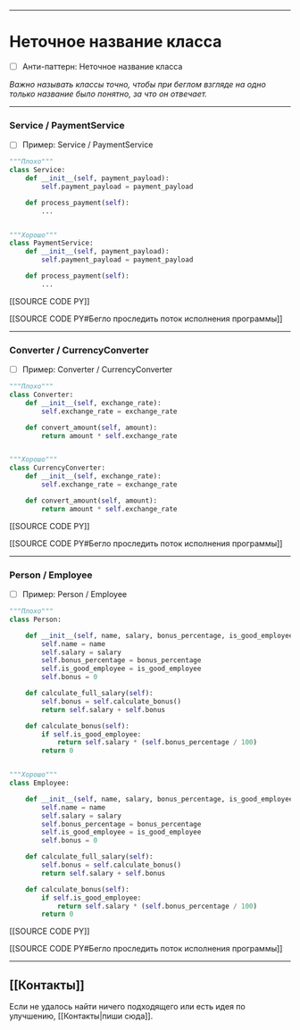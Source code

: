 ***
# Неточное название класса
- [ ] Анти-паттерн: Неточное название класса

_Важно называть классы точно, чтобы при беглом взгляде на одно только название было понятно, за что он отвечает._

***
### Service / PaymentService
- [ ] Пример: Service / PaymentService

```python
"""Плохо"""
class Service:
    def __init__(self, payment_payload):
        self.payment_payload = payment_payload

    def process_payment(self):
        ...


"""Хорошо"""
class PaymentService:
    def __init__(self, payment_payload):
        self.payment_payload = payment_payload

    def process_payment(self):
        ...
```

[[SOURCE CODE PY]]

[[SOURCE CODE PY#Бегло проследить поток исполнения программы]]

***
### Converter / CurrencyConverter
- [ ] Пример: Converter / CurrencyConverter

```python
"""Плохо"""
class Converter:
    def __init__(self, exchange_rate):
        self.exchange_rate = exchange_rate

    def convert_amount(self, amount):
        return amount * self.exchange_rate


"""Хорошо"""
class CurrencyConverter:
    def __init__(self, exchange_rate):
        self.exchange_rate = exchange_rate

    def convert_amount(self, amount):
        return amount * self.exchange_rate
```

[[SOURCE CODE PY]]

[[SOURCE CODE PY#Бегло проследить поток исполнения программы]]

***
### Person / Employee
- [ ] Пример: Person / Employee

```python
"""Плохо"""
class Person:

    def __init__(self, name, salary, bonus_percentage, is_good_employee):
        self.name = name
        self.salary = salary
        self.bonus_percentage = bonus_percentage
        self.is_good_employee = is_good_employee
        self.bonus = 0

    def calculate_full_salary(self):
        self.bonus = self.calculate_bonus()
        return self.salary + self.bonus

    def calculate_bonus(self):
        if self.is_good_employee:
            return self.salary * (self.bonus_percentage / 100)
        return 0


"""Хорошо"""
class Employee:

    def __init__(self, name, salary, bonus_percentage, is_good_employee):
        self.name = name
        self.salary = salary
        self.bonus_percentage = bonus_percentage
        self.is_good_employee = is_good_employee
        self.bonus = 0

    def calculate_full_salary(self):
        self.bonus = self.calculate_bonus()
        return self.salary + self.bonus

    def calculate_bonus(self):
        if self.is_good_employee:
            return self.salary * (self.bonus_percentage / 100)
        return 0
```

[[SOURCE CODE PY]]

[[SOURCE CODE PY#Бегло проследить поток исполнения программы]]

***
## [[Контакты]]
Если не удалось найти ничего подходящего или есть идея по улучшению, [[Контакты|пиши сюда]].
